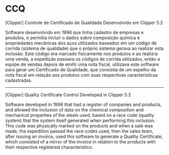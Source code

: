 # CCQ
[Clipper] Controle de Certificado de Qualidade
Desenvolvido em Clipper 5.2

Software desenvolvido em 1998 que tinha cadastro de empresas e produtos, e permitia incluir o dados sobre composição química e propriedades mecânicas dos aços utilizados baseados em um código de corrida (sistema de qualidade) que o próprio sistema gerava ao realizar esta inclusão. Este código era marcado fisicamente nos produtos e ao realizra uma venda, a expedição passava os códigos de corrida utilizados, então a equipe de vendas depois de emitir uma nota fiscal, utilizava este software para gerar um Certificado de Qualidade, que consistia de um espelho da nota fiscal em relação aos produtos com suas respectivas caracterísitcas cadastradas.

-------------------------
[Clipper] Quality Certificate Control
Developed in Clipper 5.2

Software developed in 1998 that had a register of companies and products, and allowed the inclusion of data on the chemical composition and mechanical properties of the steels used, based on a race code (quality system) that the system itself generated when performing this inclusion. This code was physically marked on the products and when a sale was made, the expedition passed the race codes used, then the sales team, after issuing an invoice, used this software to generate a Quality Certificate, which consisted of a mirror of the invoice in relation to the products with their respective registered characteristics.
